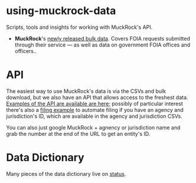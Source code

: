 # using-muckrock-data
Scripts, tools and insights for working with MuckRock's API.


* __MuckRock__'s [newly released bulk data](https://www.muckrock.com/news/archives/2016/apr/16/join-muckrock-and-buzzfeed-hack-foia-april-23rd/). Covers FOIA requests submitted through their service — as well as data on government FOIA offices and officers..

# API 

The easiest way to use MuckRock's data is via the CSVs and bulk download, but we also have an API that allows access to the freshest data. [Examples of the API are available are here](https://github.com/MuckRock/API-examples); possibly of particular interest there's also a [filing example](https://www.muckrock.com/news/archives/2016/apr/16/join-muckrock-and-buzzfeed-hack-foia-april-23rd/) to automate filing if you have an agency and jurisdiction's ID, which are available in the agency and jurisdiction CSVs.

You can also just google MuckRock + agnency or jurisdiction name and grab the number at the end of the URL to get an entity's ID.


# Data Dictionary

Many pieces of the data dictionary live on [status](blob/master/status.md).
